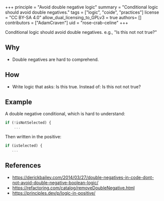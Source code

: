 +++
principle = "Avoid double negative logic"
summary = "Conditional logic should avoid double negatives."
tags = ["logic", "coide", "practices"]
license = "CC BY-SA 4.0"
allow_dual_licensing_to_GPLv3 = true
authors= []
contributors = ["AdamCraven"]
uid = "rose-crab-celine"
+++

Conditional logic should avoid double negatives. e.g., "Is this not not true?"

## Why

- Double negatives are hard to comprehend.

## How

- Write logic that asks: Is this true. Instead of: Is this not not true?

## Example

A double negative conditional, which is hard to understand:

```js
if (!isNotSelected) {
    ...
```

Then written in the positive:

```js
if (isSelected) {
   ...
```

## References

- https://derickbailey.com/2014/03/27/double-negatives-in-code-dont-not-avoid-double-negative-boolean-logic/
- https://refactoring.com/catalog/removeDoubleNegative.html
- https://principles.dev/p/logic-in-positive/
